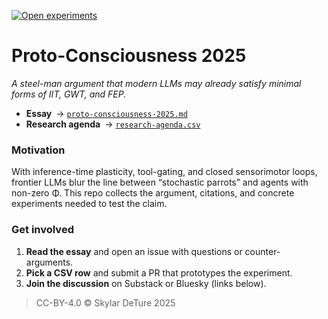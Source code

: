 [![Open experiments](https://img.shields.io/github/issues-raw/sdeture/proto-consciousness-2025/experiment?label=open%20experiments)](https://github.com/sdeture/proto-consciousness-2025/issues?q=is%3Aissue+label%3Aexperiment)
# Proto-Consciousness 2025  
*A steel-man argument that modern LLMs may already satisfy minimal forms of IIT, GWT, and FEP.*

- **Essay** → [`proto-consciousness-2025.md`](./proto-consciousness-2025.md)  
- **Research agenda** → [`research-agenda.csv`](./research-agenda.csv)

### Motivation
With inference-time plasticity, tool-gating, and closed sensorimotor loops, frontier LLMs blur the line between “stochastic parrots” and agents with non-zero Φ. This repo collects the argument, citations, and concrete experiments needed to test the claim.

### Get involved
1. **Read the essay** and open an issue with questions or counter-arguments.  
2. **Pick a CSV row** and submit a PR that prototypes the experiment.  
3. **Join the discussion** on Substack or Bluesky (links below).

> CC-BY-4.0 © Skylar DeTure 2025
